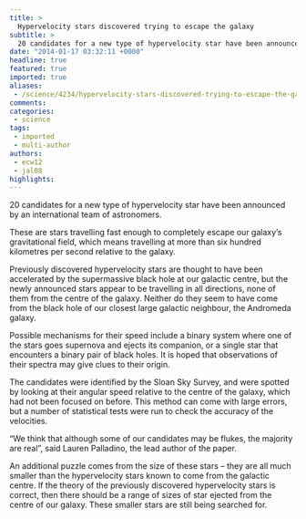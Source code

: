 ```yaml
---
title: >
  Hypervelocity stars discovered trying to escape the galaxy
subtitle: >
  20 candidates for a new type of hypervelocity star have been announced by an international team of astronomers.
date: "2014-01-17 03:32:11 +0000"
headline: true
featured: true
imported: true
aliases:
 - /science/4234/hypervelocity-stars-discovered-trying-to-escape-the-galaxy
comments:
categories:
 - science
tags:
 - imported
 - multi-author
authors:
 - ecw12
 - jal08
highlights:
---
```


20 candidates for a new type of hypervelocity star have been announced by an international team of astronomers.

These are stars travelling fast enough to completely escape our galaxy’s gravitational field, which means travelling at more than six hundred kilometres per second relative to the galaxy.

Previously discovered hypervelocity stars are thought to have been accelerated by the supermassive black hole at our galactic centre, but the newly announced stars appear to be travelling in all directions, none of them from the centre of the galaxy. Neither do they seem to have come from the black hole of our closest large galactic neighbour, the Andromeda galaxy.

Possible mechanisms for their speed include a binary system where one of the stars goes supernova and ejects its companion, or a single star that encounters a binary pair of black holes. It is hoped that observations of their spectra may give clues to their origin.

The candidates were identified by the Sloan Sky Survey, and were spotted by looking at their angular speed relative to the centre of the galaxy, which had not been focused on before. This method can come with large errors, but a number of statistical tests were run to check the accuracy of the velocities.

“We think that although some of our candidates may be flukes, the majority are real”, said Lauren Palladino, the lead author of the paper.

An additional puzzle comes from the size of these stars – they are all much smaller than the hypervelocity stars known to come from the galactic centre. If the theory of the previously discovered hypervelocity stars is correct, then there should be a range of sizes of star ejected from the centre of our galaxy. These smaller stars are still being searched for.
